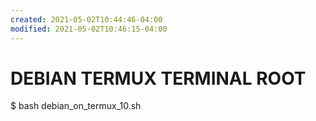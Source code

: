 ```yaml
---
created: 2021-05-02T10:44:46-04:00
modified: 2021-05-02T10:46:15-04:00
---
```


# DEBIAN TERMUX TERMINAL ROOT

$ bash debian_on_termux_10.sh